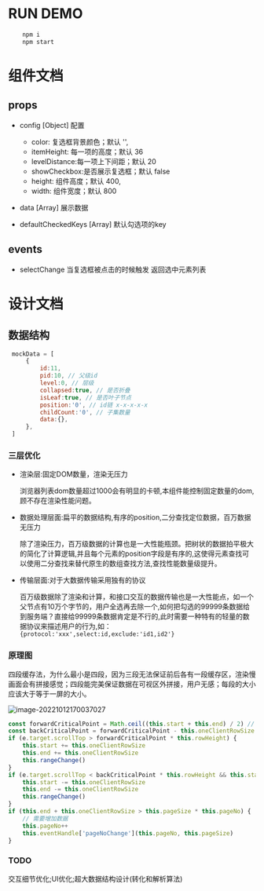 <!--
 * @Author: caiwu
 * @Description: 
 * @CreateDate: 
 * @LastEditor: 
 * @LastEditTime: 2022-10-20 16:48:00
-->
# RUN DEMO
```bash
    npm i
    npm start
```
# 组件文档
## props

- config [Object] 配置
    -  color: 复选框背景颜色；默认 '',
    -  itemHeight: 每一项的高度；默认 36
    -  levelDistance:每一项上下间距；默认 20
    -  showCheckbox:是否展示复选框；默认 false
    -  height: 组件高度；默认 400,
    -  width: 组件宽度；默认 800

- data [Array] 展示数据 
- defaultCheckedKeys [Array] 默认勾选项的key


## events

- selectChange 当复选框被点击的时候触发 返回选中元素列表

# 设计文档
## 数据结构
```javascript
 mockData = [
     {
         id:11, 
         pid:10, // 父级id
         level:0, // 层级
         collapsed:true, // 是否折叠
         isLeaf:true, // 是否叶子节点
         position:'0', // id链 x-x-x-x-x
         childCount:'0', // 子集数量
         data:{},
     },
 ]
```
### 三层优化

- 渲染层:固定DOM数量，渲染无压力

    浏览器列表dom数量超过1000会有明显的卡顿,本组件能控制固定数量的dom,顾不存在渲染性能问题。

- 数据处理层面:扁平的数据结构,有序的position,二分查找定位数据，百万数据无压力

    除了渲染压力，百万级数据的计算也是一大性能瓶颈。把树状的数据拍平极大的简化了计算逻辑,并且每个元素的position字段是有序的,这使得元素查找可以使用二分查找来替代原生的数组查找方法,查找性能数量级提升。

- 传输层面:对于大数据传输采用独有的协议

    百万级数据除了渲染和计算，和接口交互的数据传输也是一大性能点，如一个父节点有10万个字节的，用户全选再去除一个,如何把勾选的99999条数据给到服务端？直接给99999条数据肯定是不行的,此时需要一种特有的轻量的数据协议来描述用户的行为,如：`{protocol:'xxx',select:id,exclude:'id1,id2'}`

### 原理图

四段缓存法，为什么最小是四段，因为三段无法保证前后各有一段缓存区，渲染慢画面会有拼接感觉；四段能完美保证数据在可视区外拼接，用户无感；每段的大小应该大于等于一屏的大小。

![image-20221012170037027](https://cdn.jsdelivr.net/gh/caiwuu/image/image-20221012170037027.png)

```js
const forwardCriticalPoint = Math.ceil((this.start + this.end) / 2) // 指针前进临界点
const backCriticalPoint = forwardCriticalPoint - this.oneClientRowSize // 指针后退临界点
if (e.target.scrollTop > forwardCriticalPoint * this.rowHeight) {
    this.start += this.oneClientRowSize
    this.end += this.oneClientRowSize
    this.rangeChange()
}
if (e.target.scrollTop < backCriticalPoint * this.rowHeight && this.start > 0) {
    this.start -= this.oneClientRowSize
    this.end -= this.oneClientRowSize
    this.rangeChange()
}
if (this.end + this.oneClientRowSize > this.pageSize * this.pageNo) {
    // 需要增加数据
    this.pageNo++
    this.eventHandle['pageNoChange'](this.pageNo, this.pageSize)
}
```

### TODO
交互细节优化;UI优化;超大数据结构设计(转化和解析算法)